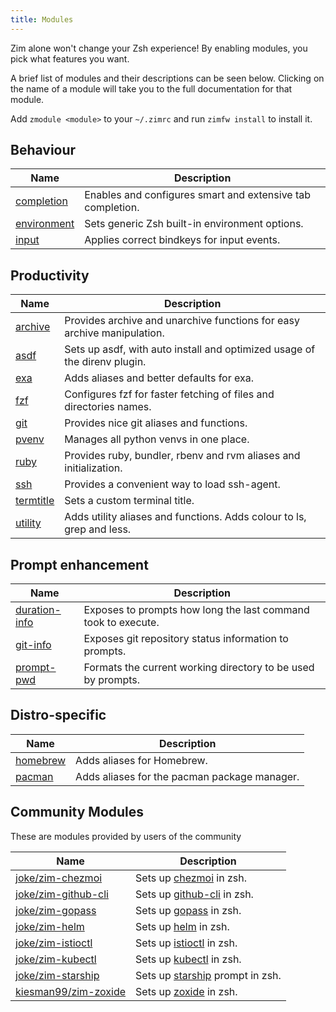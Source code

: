 ```yaml
---
title: Modules
---
```


Zim alone won't change your Zsh experience! By enabling modules, you pick what features you want.

A brief list of modules and their descriptions can be seen below. Clicking on the name of a module will take you to the full documentation for that module.

Add `zmodule <module>` to your `~/.zimrc` and run `zimfw install` to install it.

Behaviour
--------

| Name                                                    | Description                                                |
| ------------------------------------------------------- | ---------------------------------------------------------- |
| [completion](https://github.com/zimfw/completion)       | Enables and configures smart and extensive tab completion. |
| [environment](https://github.com/zimfw/environment)     | Sets generic Zsh built-in environment options.             |
| [input](https://github.com/zimfw/input)                 | Applies correct bindkeys for input events.                 |

Productivity
------------

| Name                                                | Description                                                                 |
| --------------------------------------------------- | --------------------------------------------------------------------------- |
| [archive](https://github.com/zimfw/archive)         | Provides archive and unarchive functions for easy archive manipulation.     |
| [asdf](https://github.com/zimfw/asdf)               | Sets up asdf, with auto install and optimized usage of the direnv plugin.   |
| [exa](https://github.com/zimfw/exa)                 | Adds aliases and better defaults for exa.                                   |
| [fzf](https://github.com/zimfw/fzf)                 | Configures fzf for faster fetching of files and directories names.          |
| [git](https://github.com/zimfw/git)                 | Provides nice git aliases and functions.                                    |
| [pvenv](https://github.com/zimfw/pvenv)             | Manages all python venvs in one place.                                      |
| [ruby](https://github.com/zimfw/ruby)               | Provides ruby, bundler, rbenv and rvm aliases and initialization.           |
| [ssh](https://github.com/zimfw/ssh)                 | Provides a convenient way to load ssh-agent.                                |
| [termtitle](https://github.com/zimfw/termtitle)     | Sets a custom terminal title.                                               |
| [utility](https://github.com/zimfw/utility)         | Adds utility aliases and functions. Adds colour to ls, grep and less.       |

Prompt enhancement
------------------

| Name                                                    | Description                                                   |
| ------------------------------------------------------- | ------------------------------------------------------------- |
| [duration-info](https://github.com/zimfw/duration-info) | Exposes to prompts how long the last command took to execute. |
| [git-info](https://github.com/zimfw/git-info)           | Exposes git repository status information to prompts.         |
| [prompt-pwd](https://github.com/zimfw/prompt-pwd)       | Formats the current working directory to be used by prompts.  |

Distro-specific
---------------

| Name                                          | Description                                  |
| --------------------------------------------- | -------------------------------------------- |
| [homebrew](https://github.com/zimfw/homebrew) | Adds aliases for Homebrew.                   |
| [pacman](https://github.com/zimfw/pacman)     | Adds aliases for the pacman package manager. |


Community Modules
-----------------

These are modules provided by users of the community

| Name                                                            | Description                                                                              |
| --------------------------------------------------------------- | ---------------------------------------------------------------------------------------- |
| [joke/zim-chezmoi](https://github.com/joke/zim-chezmoi)         | Sets up [chezmoi](https://github.com/twpayne/chezmoi) in zsh.                            |
| [joke/zim-github-cli](https://github.com/joke/zim-github-cli)   | Sets up [github-cli](https://github.com/cli/cli) in zsh.                                 |
| [joke/zim-gopass](https://github.com/joke/zim-gopass)           | Sets up [gopass](https://github.com/gopasspw/gopass) in zsh.                             |
| [joke/zim-helm](https://github.com/joke/zim-helm)               | Sets up [helm](https://github.com/helm/helm) in zsh.                                     |
| [joke/zim-istioctl](https://github.com/joke/zim-istioctl)       | Sets up [istioctl](https://github.com/istio/istio) in zsh.                               |
| [joke/zim-kubectl](https://github.com/joke/zim-kubectl)         | Sets up [kubectl](https://kubernetes.io/docs/reference/kubectl/kubectl/) in zsh.         |
| [joke/zim-starship](https://github.com/joke/zim-starship)       | Sets up [starship](https://github.com/starship/starship) prompt in zsh.                  |
| [kiesman99/zim-zoxide](https://github.com/kiesman99/zim-zoxide) | Sets up [zoxide](https://github.com/ajeetdsouza/zoxide) in zsh.                          |
